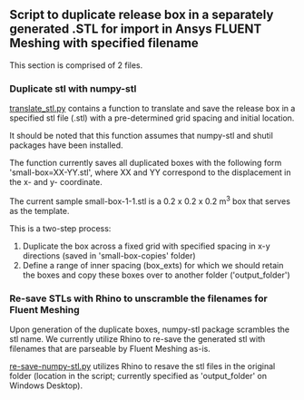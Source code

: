 ## Script to duplicate release box in a separately generated .STL for import in Ansys FLUENT Meshing with specified filename

This section is comprised of 2 files.

### Duplicate stl with numpy-stl
[translate_stl.py](https://github.com/ooichinchun/PassiveScalar_BatchRuns_w_Fluent/blob/main/DuplicateReleaseBoxes/translate_stl.py) contains a function to translate and save the release box in a specified stl file (.stl) with a pre-determined grid spacing and initial location.

It should be noted that this function assumes that numpy-stl and shutil packages have been installed.

The function currently saves all duplicated boxes with the following form 'small-box=XX-YY.stl', where XX and YY correspond to the displacement in the x- and y- coordinate.

The current sample small-box-1-1.stl is a 0.2 x 0.2 x 0.2 m<sup>3</sup> box that serves as the template.

This is a two-step process:
1) Duplicate the box across a fixed grid with specified spacing in x-y directions (saved in 'small-box-copies' folder)
2) Define a range of inner spacing (box_exts) for which we should retain the boxes and copy these boxes over to another folder ('output_folder')


### Re-save STLs with Rhino to unscramble the filenames for Fluent Meshing
Upon generation of the duplicate boxes, numpy-stl package scrambles the stl name. 
We currently utilize Rhino to re-save the generated stl with filenames that are parseable by Fluent Meshing as-is.

[re-save-numpy-stl.py](https://github.com/ooichinchun/PassiveScalar_BatchRuns_w_Fluent/blob/main/DuplicateReleaseBoxes/re-save-numpy-stl.py) utilizes Rhino to resave the stl files in the original folder (location in the script; currently specified as 'output_folder' on Windows Desktop).


